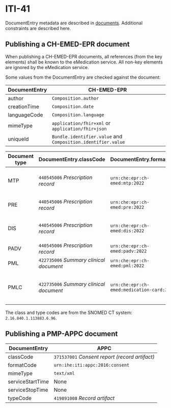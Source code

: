 # ITI-41

DocumentEntry metadata are described in [documents](documents.md). Additional constraints are described here.

## Publishing a CH-EMED-EPR document

When publishing a CH-EMED-EPR documents, all references (from the key elements) shall be known to the eMedication service.
All non-key elements are ignored by the eMedication service.

Some values from the DocumentEntry are checked against the document:

| DocumentEntry | CH-EMED-EPR                                                  |
| ------------- | ------------------------------------------------------------ |
| author        | `Composition.author`                                         |
| creationTime  | `Composition.date`                                           |
| languageCode  | `Composition.language`                                       |
| mimeType      | `application/fhir+xml` or `application/fhir+json`            |
| uniqueId      | `Bundle.identifier.value` and `Composition.identifier.value` |

| Document type | DocumentEntry.classCode                   | DocumentEntry.formatCode                   | DocumentEntry.typeCode      |
| ------------- | ----------------------------------------- | ------------------------------------------ | ------------------------------------------------------------- |
| MTP           | `440545006` _Prescription record_       | `urn:che:epr:ch-emed:mtp:2022`             | ~~`419891008` Record artifact~~<br>`761931002` _Medication treatment plan report (record artifact)_ |
| PRE           | `440545006` _Prescription record_       | `urn:che:epr:ch-emed:pre:2022`             | `761938008` _Medicinal Prescription record (record artifact)_ |
| DIS           | `440545006` _Prescription record_       | `urn:che:epr:ch-emed:dis:2022`             | ~~`419891008` Record artifact~~<br>`294121000195110` _Medication dispense document (record artifact)_ |
| PADV          | `440545006` _Prescription record_       | `urn:che:epr:ch-emed:padv:2022`            | `419891008` _Record artifact_                                 |
| PML           | `422735006` _Summary clinical document_ | `urn:che:epr:ch-emed:pml:2022`             | `721912009` _Medication summary document_                     |
| PMLC          | `422735006` _Summary clinical document_ | `urn:che:epr:ch-emed:medication-card:2022` | ~~`721912009` _Medication summary document_~~<br>`736378000` _Medication management plan (record artifact)_ |

The class and type codes are from the SNOMED CT system: `2.16.840.1.113883.6.96`.

## Publishing a PMP-APPC document

| DocumentEntry    | APPC                                           |
| ---------------- | ---------------------------------------------- |
| classCode        | `371537001` _Consent report (record artifact)_ |
| formatCode       | `urn:ihe:iti:appc:2016:consent`                |
| mimeType         | `text/xml`                                     |
| serviceStartTime | None                                           | <!-- TODO: now? -->
| serviceStopTime  | None                                           |
| typeCode         | `419891008` _Record artifact_                  |
